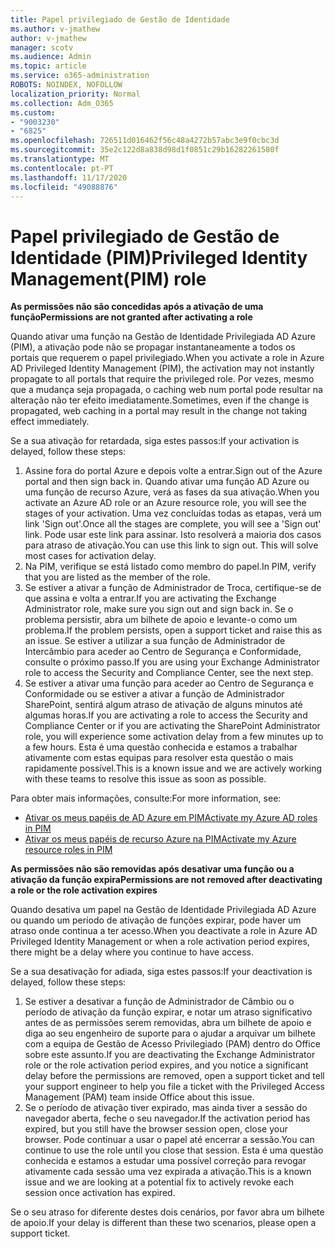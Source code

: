 ```yaml
---
title: Papel privilegiado de Gestão de Identidade
ms.author: v-jmathew
author: v-jmathew
manager: scotv
ms.audience: Admin
ms.topic: article
ms.service: o365-administration
ROBOTS: NOINDEX, NOFOLLOW
localization_priority: Normal
ms.collection: Adm_O365
ms.custom:
- "9003230"
- "6825"
ms.openlocfilehash: 726511d016462f56c48a4272b57abc3e9f0cbc3d
ms.sourcegitcommit: 35e2c122d8a838d98d1f0851c29b16282261580f
ms.translationtype: MT
ms.contentlocale: pt-PT
ms.lasthandoff: 11/17/2020
ms.locfileid: "49088876"
---
```

# <a name="privileged-identity-managementpim-role"></a><span data-ttu-id="0f9ac-102">Papel privilegiado de Gestão de Identidade (PIM)</span><span class="sxs-lookup"><span data-stu-id="0f9ac-102">Privileged Identity Management(PIM) role</span></span>

<span data-ttu-id="0f9ac-103">**As permissões não são concedidas após a ativação de uma função**</span><span class="sxs-lookup"><span data-stu-id="0f9ac-103">**Permissions are not granted after activating a role**</span></span>

<span data-ttu-id="0f9ac-104">Quando ativar uma função na Gestão de Identidade Privilegiada AD Azure (PIM), a ativação pode não se propagar instantaneamente a todos os portais que requerem o papel privilegiado.</span><span class="sxs-lookup"><span data-stu-id="0f9ac-104">When you activate a role in Azure AD Privileged Identity Management (PIM), the activation may not instantly propagate to all portals that require the privileged role.</span></span> <span data-ttu-id="0f9ac-105">Por vezes, mesmo que a mudança seja propagada, o caching web num portal pode resultar na alteração não ter efeito imediatamente.</span><span class="sxs-lookup"><span data-stu-id="0f9ac-105">Sometimes, even if the change is propagated, web caching in a portal may result in the change not taking effect immediately.</span></span>

<span data-ttu-id="0f9ac-106">Se a sua ativação for retardada, siga estes passos:</span><span class="sxs-lookup"><span data-stu-id="0f9ac-106">If your activation is delayed, follow these steps:</span></span>

1. <span data-ttu-id="0f9ac-107">Assine fora do portal Azure e depois volte a entrar.</span><span class="sxs-lookup"><span data-stu-id="0f9ac-107">Sign out of the Azure portal and then sign back in.</span></span> <span data-ttu-id="0f9ac-108">Quando ativar uma função AD Azure ou uma função de recurso Azure, verá as fases da sua ativação.</span><span class="sxs-lookup"><span data-stu-id="0f9ac-108">When you activate an Azure AD role or an Azure resource role, you will see the stages of your activation.</span></span> <span data-ttu-id="0f9ac-109">Uma vez concluídas todas as etapas, verá um link 'Sign out'.</span><span class="sxs-lookup"><span data-stu-id="0f9ac-109">Once all the stages are complete, you will see a 'Sign out' link.</span></span> <span data-ttu-id="0f9ac-110">Pode usar este link para assinar. Isto resolverá a maioria dos casos para atraso de ativação.</span><span class="sxs-lookup"><span data-stu-id="0f9ac-110">You can use this link to sign out. This will solve most cases for activation delay.</span></span>
2. <span data-ttu-id="0f9ac-111">Na PIM, verifique se está listado como membro do papel.</span><span class="sxs-lookup"><span data-stu-id="0f9ac-111">In PIM, verify that you are listed as the member of the role.</span></span>
3. <span data-ttu-id="0f9ac-112">Se estiver a ativar a função de Administrador de Troca, certifique-se de que assina e volta a entrar.</span><span class="sxs-lookup"><span data-stu-id="0f9ac-112">If you are activating the Exchange Administrator role, make sure you sign out and sign back in.</span></span> <span data-ttu-id="0f9ac-113">Se o problema persistir, abra um bilhete de apoio e levante-o como um problema.</span><span class="sxs-lookup"><span data-stu-id="0f9ac-113">If the problem persists, open a support ticket and raise this as an issue.</span></span> <span data-ttu-id="0f9ac-114">Se estiver a utilizar a sua função de Administrador de Intercâmbio para aceder ao Centro de Segurança e Conformidade, consulte o próximo passo.</span><span class="sxs-lookup"><span data-stu-id="0f9ac-114">If you are using your Exchange Administrator role to access the Security and Compliance Center, see the next step.</span></span>
4. <span data-ttu-id="0f9ac-115">Se estiver a ativar uma função para aceder ao Centro de Segurança e Conformidade ou se estiver a ativar a função de Administrador SharePoint, sentirá algum atraso de ativação de alguns minutos até algumas horas.</span><span class="sxs-lookup"><span data-stu-id="0f9ac-115">If you are activating a role to access the Security and Compliance Center or if you are activating the SharePoint Administrator role, you will experience some activation delay from a few minutes up to a few hours.</span></span> <span data-ttu-id="0f9ac-116">Esta é uma questão conhecida e estamos a trabalhar ativamente com estas equipas para resolver esta questão o mais rapidamente possível.</span><span class="sxs-lookup"><span data-stu-id="0f9ac-116">This is a known issue and we are actively working with these teams to resolve this issue as soon as possible.</span></span>

<span data-ttu-id="0f9ac-117">Para obter mais informações, consulte:</span><span class="sxs-lookup"><span data-stu-id="0f9ac-117">For more information, see:</span></span>

- [<span data-ttu-id="0f9ac-118">Ativar os meus papéis de AD Azure em PIM</span><span class="sxs-lookup"><span data-stu-id="0f9ac-118">Activate my Azure AD roles in PIM</span></span>](https://docs.microsoft.com/azure/active-directory/privileged-identity-management/pim-how-to-activate-role?WT.mc_id=Portal-Microsoft_Azure_Support "https://docs.microsoft.com/azure/active-directory/privileged-identity-management/pim-how-to-activate-role?wt.mc_id=portal-microsoft_azure_support")
- [<span data-ttu-id="0f9ac-119">Ativar os meus papéis de recurso Azure na PIM</span><span class="sxs-lookup"><span data-stu-id="0f9ac-119">Activate my Azure resource roles in PIM</span></span>](https://docs.microsoft.com/azure/active-directory/privileged-identity-management/pim-resource-roles-activate-your-roles?WT.mc_id=Portal-Microsoft_Azure_Support "https://docs.microsoft.com/azure/active-directory/privileged-identity-management/pim-resource-roles-activate-your-roles?wt.mc_id=portal-microsoft_azure_support")

<span data-ttu-id="0f9ac-120">**As permissões não são removidas após desativar uma função ou a ativação da função expira**</span><span class="sxs-lookup"><span data-stu-id="0f9ac-120">**Permissions are not removed after deactivating a role or the role activation expires**</span></span>

<span data-ttu-id="0f9ac-121">Quando desativa um papel na Gestão de Identidade Privilegiada AD Azure ou quando um período de ativação de funções expirar, pode haver um atraso onde continua a ter acesso.</span><span class="sxs-lookup"><span data-stu-id="0f9ac-121">When you deactivate a role in Azure AD Privileged Identity Management or when a role activation period expires, there might be a delay where you continue to have access.</span></span>

<span data-ttu-id="0f9ac-122">Se a sua desativação for adiada, siga estes passos:</span><span class="sxs-lookup"><span data-stu-id="0f9ac-122">If your deactivation is delayed, follow these steps:</span></span>

1. <span data-ttu-id="0f9ac-123">Se estiver a desativar a função de Administrador de Câmbio ou o período de ativação da função expirar, e notar um atraso significativo antes de as permissões serem removidas, abra um bilhete de apoio e diga ao seu engenheiro de suporte para o ajudar a arquivar um bilhete com a equipa de Gestão de Acesso Privilegiado (PAM) dentro do Office sobre este assunto.</span><span class="sxs-lookup"><span data-stu-id="0f9ac-123">If you are deactivating the Exchange Administrator role or the role activation period expires, and you notice a significant delay before the permissions are removed, open a support ticket and tell your support engineer to help you file a ticket with the Privileged Access Management (PAM) team inside Office about this issue.</span></span>
2. <span data-ttu-id="0f9ac-124">Se o período de ativação tiver expirado, mas ainda tiver a sessão do navegador aberta, feche o seu navegador.</span><span class="sxs-lookup"><span data-stu-id="0f9ac-124">If the activation period has expired, but you still have the browser session open, close your browser.</span></span> <span data-ttu-id="0f9ac-125">Pode continuar a usar o papel até encerrar a sessão.</span><span class="sxs-lookup"><span data-stu-id="0f9ac-125">You can continue to use the role until you close that session.</span></span> <span data-ttu-id="0f9ac-126">Esta é uma questão conhecida e estamos a estudar uma possível correção para revogar ativamente cada sessão uma vez expirada a ativação.</span><span class="sxs-lookup"><span data-stu-id="0f9ac-126">This is a known issue and we are looking at a potential fix to actively revoke each session once activation has expired.</span></span>

<span data-ttu-id="0f9ac-127">Se o seu atraso for diferente destes dois cenários, por favor abra um bilhete de apoio.</span><span class="sxs-lookup"><span data-stu-id="0f9ac-127">If your delay is different than these two scenarios, please open a support ticket.</span></span>
